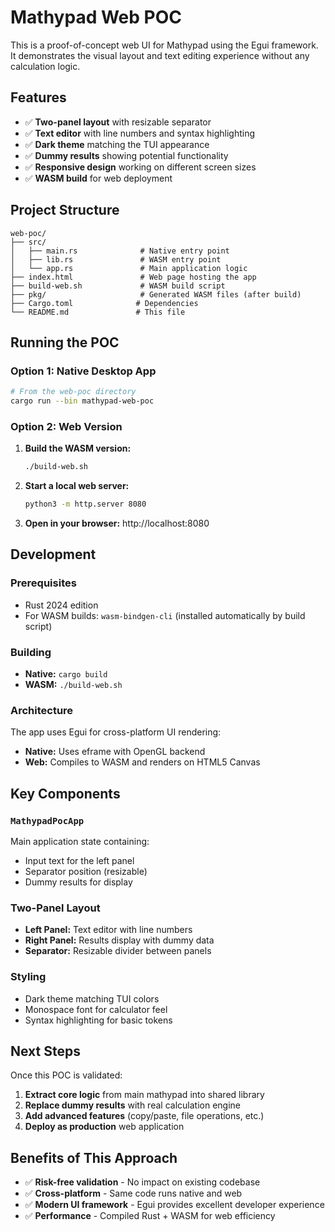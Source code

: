 # Mathypad Web POC

This is a proof-of-concept web UI for Mathypad using the Egui framework. It demonstrates the visual layout and text editing experience without any calculation logic.

## Features

- ✅ **Two-panel layout** with resizable separator
- ✅ **Text editor** with line numbers and syntax highlighting 
- ✅ **Dark theme** matching the TUI appearance
- ✅ **Dummy results** showing potential functionality
- ✅ **Responsive design** working on different screen sizes
- ✅ **WASM build** for web deployment

## Project Structure

```
web-poc/
├── src/
│   ├── main.rs              # Native entry point
│   ├── lib.rs               # WASM entry point
│   └── app.rs               # Main application logic
├── index.html               # Web page hosting the app
├── build-web.sh             # WASM build script
├── pkg/                     # Generated WASM files (after build)
├── Cargo.toml              # Dependencies
└── README.md               # This file
```

## Running the POC

### Option 1: Native Desktop App

```bash
# From the web-poc directory
cargo run --bin mathypad-web-poc
```

### Option 2: Web Version

1. **Build the WASM version:**
   ```bash
   ./build-web.sh
   ```

2. **Start a local web server:**
   ```bash
   python3 -m http.server 8080
   ```

3. **Open in your browser:**
   http://localhost:8080

## Development

### Prerequisites

- Rust 2024 edition
- For WASM builds: `wasm-bindgen-cli` (installed automatically by build script)

### Building

- **Native:** `cargo build`
- **WASM:** `./build-web.sh`

### Architecture

The app uses Egui for cross-platform UI rendering:

- **Native:** Uses eframe with OpenGL backend
- **Web:** Compiles to WASM and renders on HTML5 Canvas

## Key Components

### `MathypadPocApp`

Main application state containing:
- Input text for the left panel
- Separator position (resizable)
- Dummy results for display

### Two-Panel Layout

- **Left Panel:** Text editor with line numbers
- **Right Panel:** Results display with dummy data
- **Separator:** Resizable divider between panels

### Styling

- Dark theme matching TUI colors
- Monospace font for calculator feel  
- Syntax highlighting for basic tokens

## Next Steps

Once this POC is validated:

1. **Extract core logic** from main mathypad into shared library
2. **Replace dummy results** with real calculation engine
3. **Add advanced features** (copy/paste, file operations, etc.)
4. **Deploy as production** web application

## Benefits of This Approach

- ✅ **Risk-free validation** - No impact on existing codebase
- ✅ **Cross-platform** - Same code runs native and web
- ✅ **Modern UI framework** - Egui provides excellent developer experience
- ✅ **Performance** - Compiled Rust + WASM for web efficiency